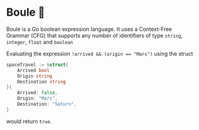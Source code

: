 # Boule 🎱

Boule is a Go boolean expression language. It uses a Context-Free Grammar (CFG) that supports any number of identifiers
of type `string`, `integer`, `float` and `boolean`

Evaluating the expression `!arrived && (origin == "Mars")` using the struct

```go
spaceTravel := &struct{
    Arrived bool
    Origin string
    Destination string
}{
    Arrived: false,
    Origin: "Mars",
    Destination: "Saturn",
}
```

would return `true`.